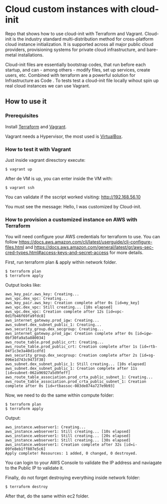# Cloud custom instances with cloud-init

Repo that shows how to use cloud-init with Terraform and Vagrant. Cloud-init is the industry standard multi-distribution method for cross-platform cloud instance initialization. It is supported across all major public cloud providers, provisioning systems for private cloud infrastructure, and bare-metal installations.

Cloud-init files are essentially bootstrap codes, that run before each startup, and can - among others - modify files, set up services, create users, etc. Combined with terraform are a powerful solution for Infrastructure as Code . To tests test a cloud-init file locally wihout spin up real cloud instances we can use Vagrant.

## How to use it

### Prerequisites

Install [Terraform](https://learn.hashicorp.com/tutorials/terraform/install-cli) and [Vagrant](https://www.vagrantup.com/docs/installation).

Vagrant needs a Hypervisor, the most used is [VirtualBox](https://www.virtualbox.org/wiki/Downloads).


### How to test it with Vagrant

Just inside vagrant diresctory execute:

    $ vagrant up

After de VM is up, you can enter inside the VM with:

    $ vagrant ssh

You can validate if the sscript worked visiting: http://192.168.56.10


You must see the message: Hello, I was customized by Cloud-init.


### How to provision a customized instance on AWS with Terraform


You will need configure your AWS credentials for terraform to use. You can follow https://docs.aws.amazon.com/cli/latest/userguide/cli-configure-files.html  and https://docs.aws.amazon.com/general/latest/gr/aws-sec-cred-types.html#access-keys-and-secret-access for more details.

First, run terraform plan & apply within network folder. 

    $ terraform plan
    $ terraform apply

Output looks like:

    aws_key_pair.aws_key: Creating...
    aws_vpc.dex_vpc: Creating...
    aws_key_pair.aws_key: Creation complete after 0s [id=my_key]
    aws_vpc.dex_vpc: Still creating... [10s elapsed]
    aws_vpc.dex_vpc: Creation complete after 12s [id=vpc-0d1fb46f69fa9fdc8]
    aws_internet_gateway.prod_igw: Creating...
    aws_subnet.dex_subnet_public_1: Creating...
    aws_security_group.dex_secgroup: Creating...
    aws_internet_gateway.prod_igw: Creation complete after 0s [id=igw-0bf30fa9a5a880034]
    aws_route_table.prod_public_crt: Creating...
    aws_route_table.prod_public_crt: Creation complete after 1s [id=rtb-04f1c3e3a40d1cdfd]
    aws_security_group.dex_secgroup: Creation complete after 2s [id=sg-096e1d743c9473f38]
    aws_subnet.dex_subnet_public_1: Still creating... [10s elapsed]
    aws_subnet.dex_subnet_public_1: Creation complete after 11s [id=subnet-062a96927a5d9feff]
    aws_route_table_association.prod_crta_public_subnet_1: Creating...
    aws_route_table_association.prod_crta_public_subnet_1: Creation complete after 0s [id=rtbassoc-083de874a727e9b93]


Now, we need to do the same within compute folder:

    $ terraform plan
    $ terraform apply


Output:

    aws_instance.webserver1: Creating...
    aws_instance.webserver1: Still creating... [10s elapsed]
    aws_instance.webserver1: Still creating... [20s elapsed]
    aws_instance.webserver1: Still creating... [30s elapsed]
    aws_instance.webserver1: Creation complete after 32s [id=i-09fe8eb1ff807e5c6]
    Apply complete! Resources: 1 added, 0 changed, 0 destroyed.


You can login to your AWS Console to validate the IP address and naviagate to the Public IP to validate it.



  


Finally, do not forget destroying everything inside network folder:

    $ terraform destroy

After that, do the same within ec2 folder.
